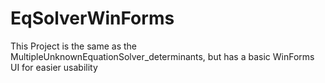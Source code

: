 # EqSolverWinForms
This Project is the same as the MultipleUnknownEquationSolver_determinants, but has a basic WinForms UI for easier usability
